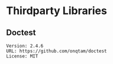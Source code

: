 # Thirdparty Libraries

## Doctest
```
Version: 2.4.6
URL: https://github.com/onqtam/doctest
License: MIT
```